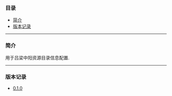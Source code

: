 ### 目录

* [简介](#abstract)
* [版本记录](#version)

---

### <a name="abstract">简介</a>

用于吕梁中阳资源目录信息配置.

---
### <a name="version">版本记录</a>
* [0.1.0](./Docs/Version/0.1.0.md "0.1.0")